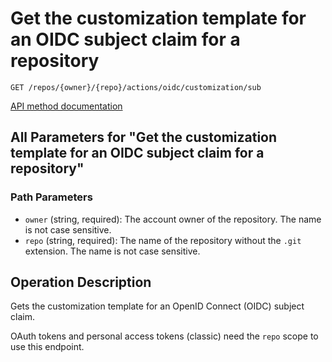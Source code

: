 # Get the customization template for an OIDC subject claim for a repository

`GET /repos/{owner}/{repo}/actions/oidc/customization/sub`

[API method documentation](https://docs.github.com/rest/actions/oidc#get-the-customization-template-for-an-oidc-subject-claim-for-a-repository)

## All Parameters for "Get the customization template for an OIDC subject claim for a repository"

### Path Parameters

- `owner` (string, required): The account owner of the repository. The name is not case sensitive.
- `repo` (string, required): The name of the repository without the `.git` extension. The name is not case sensitive.

## Operation Description

Gets the customization template for an OpenID Connect (OIDC) subject claim.

OAuth tokens and personal access tokens (classic) need the `repo` scope to use this endpoint.
